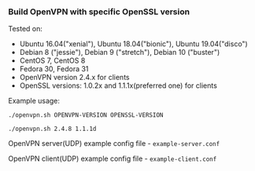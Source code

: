 ### Build OpenVPN with specific OpenSSL version
Tested on:
- Ubuntu 16.04("xenial"), Ubuntu 18.04("bionic"), Ubuntu 19.04("disco")
- Debian 8 ("jessie"), Debian 9 ("stretch"), Debian 10 ("buster")
- CentOS 7, CentOS 8
- Fedora 30, Fedora 31
- OpenVPN version 2.4.x for clients
- OpenSSL versions: 1.0.2x and 1.1.1x(preferred one) for clients

Example usage:

`./openvpn.sh OPENVPN-VERSION OPENSSL-VERSION`

`./openvpn.sh 2.4.8 1.1.1d`

OpenVPN server(UDP) example config file - `example-server.conf`

OpenVPN client(UDP) example config file - `example-client.conf`
